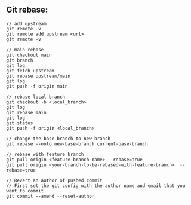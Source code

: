 ## Git rebase:

    // add upstream
    git remote -v
    git remote add upstream <url>
    git remote -v

    // main rebase
    git checkout main
    git branch
    git log
    git fetch upstream
    git rebase upstream/main
    git log
    git push -f origin main

    // rebase local branch
    git checkout -b <local_branch>
    git log
    git rebase main
    git log
    git status
    git push -f origin <local_branch>

    // change the base branch to new branch
    git rebase --onto new-base-branch current-base-branch

    // rebase with feature branch
    git pull origin <feature-branch-name> --rebase=true
    git pull origin <your-branch-to-be-rebased-with-feature-branch>  --rebase=true

    // Revert an author of pushed commit
    // First set the git config with the author name and email that you want to commit
    git commit --amend --reset-author

